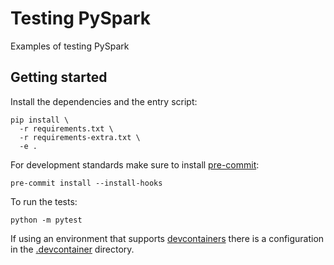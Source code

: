 # Testing PySpark

Examples of testing PySpark

## Getting started

Install the dependencies and the entry script:

```
pip install \
  -r requirements.txt \
  -r requirements-extra.txt \
  -e .
```

For development standards make sure to install [pre-commit](https://github.com/pre-commit/pre-commit):

```
pre-commit install --install-hooks
```

To run the tests:

```
python -m pytest
```

If using an environment that supports [devcontainers](https://github.com/microsoft/vscode-dev-containers)
there is a configuration in the [.devcontainer](.devcontainer/devcontainer.json) directory.
